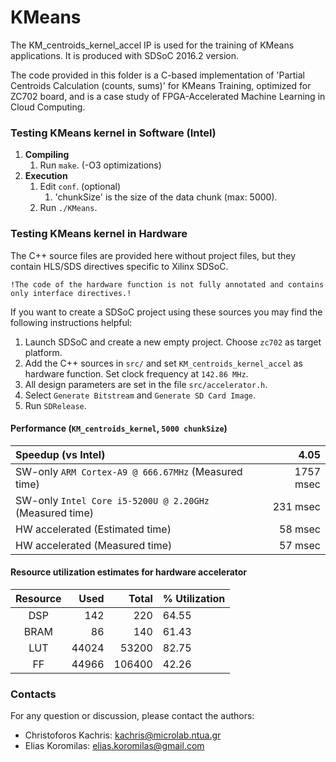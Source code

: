# KMeans

The KM\_centroids\_kernel\_accel IP is used for the training of KMeans applications. It is produced with SDSoC 2016.2 version.

The code provided in this folder is a C-based implementation of 'Partial Centroids Calculation (counts, sums)' for KMeans Training, optimized for ZC702 board, and is a case study of FPGA-Accelerated Machine Learning in Cloud Computing.

### Testing KMeans kernel in Software (Intel)
1. **Compiling**
	1. Run `make`. (-O3 optimizations)
1. **Execution**
	1. Edit `conf`. (optional)
		1. 'chunkSize' is the size of the data chunk (max: 5000).
	1. Run `./KMeans`.

### Testing KMeans kernel in Hardware
The C++ source files are provided here without project files, but they contain HLS/SDS directives specific to Xilinx SDSoC. 

`!The code of the hardware function is not fully annotated and contains only interface directives.!`

If you want to create a SDSoC project using these sources you may find the following instructions helpful:

1.  Launch SDSoC and create a new empty project. Choose `zc702` as target platform.
1.  Add the C++ sources in `src/` and set `KM_centroids_kernel_accel` as hardware function. Set clock frequency at `142.86 MHz`.
1.  All design parameters are set in the file `src/accelerator.h`.
1.  Select `Generate Bitstream` and `Generate SD Card Image`.
1.  Run `SDRelease`.
	
#### Performance (`KM_centroids_kernel`, `5000 chunkSize`)
Speedup (vs Intel)	|	4.05
:----------|----------:
SW-only `ARM Cortex-A9 @ 666.67MHz` (Measured time)	|	1757 msec
SW-only `Intel Core i5-5200U @ 2.20GHz` (Measured time)	|	231 msec
HW accelerated (Estimated time)	|	58 msec
HW accelerated (Measured time)	|	57 msec

#### Resource utilization estimates for hardware accelerator
Resource	|	Used	|	Total	|	% Utilization
:----------:|----------:|----------:|:----------
DSP	|	142	|	220	|	64.55
BRAM	|	86	|	140	|	61.43
LUT	|	44024	|	53200	|	82.75
FF	|	44966	|	106400	|	42.26
	
### Contacts
For any question or discussion, please contact the authors:

* Christoforos Kachris: kachris@microlab.ntua.gr
* Elias Koromilas: elias.koromilas@gmail.com
